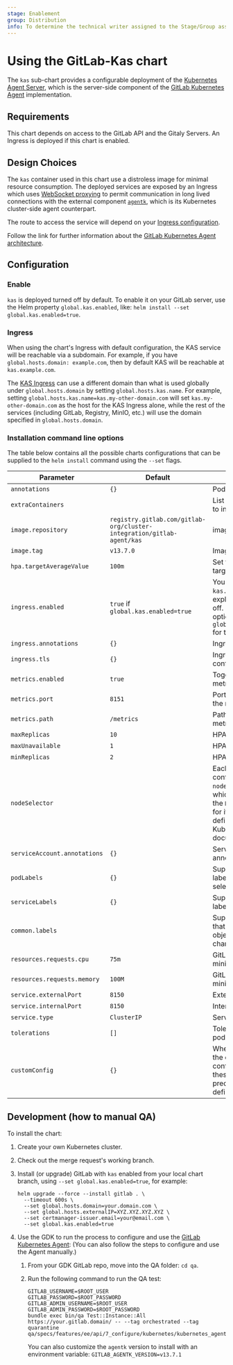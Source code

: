 ```yaml
---
stage: Enablement
group: Distribution
info: To determine the technical writer assigned to the Stage/Group associated with this page, see https://about.gitlab.com/handbook/engineering/ux/technical-writing/#designated-technical-writers
---
```


# Using the GitLab-Kas chart

The `kas` sub-chart provides a configurable deployment of the [Kubernetes Agent Server](https://gitlab.com/gitlab-org/cluster-integration/gitlab-agent#gitlab-kubernetes-agent-server-kas), which is the server-side component of the [GitLab Kubernetes Agent](https://gitlab.com/gitlab-org/cluster-integration/gitlab-agent) implementation.

## Requirements

This chart depends on access to the GitLab API and the Gitaly Servers. An Ingress is deployed if this chart is enabled.

## Design Choices

The `kas` container used in this chart use a distroless image for minimal resource consumption. The deployed services are exposed by an Ingress which uses [WebSocket proxying](https://nginx.org/en/docs/http/websocket.html) to permit communication in long lived connections with the external component [`agentk`](https://gitlab.com/gitlab-org/cluster-integration/gitlab-agent#gitlab-kubernetes-agent-agentk), which is its Kubernetes cluster-side agent counterpart.

The route to access the service will depend on your [Ingress configuration](#ingress).

Follow the link for further information about the [GitLab Kubernetes Agent architecture](https://gitlab.com/gitlab-org/cluster-integration/gitlab-agent/-/blob/master/doc/architecture.md).

## Configuration

### Enable

`kas` is deployed turned off by default. To enable it on your GitLab server, use the Helm property `global.kas.enabled`, like: `helm install --set global.kas.enabled=true`.

### Ingress

When using the chart's Ingress with default configuration, the KAS service will be reachable via a subdomain. For example, if you have `global.hosts.domain: example.com`, then by default KAS will be reachable at `kas.example.com`.

The [KAS Ingress](https://gitlab.com/gitlab-org/charts/gitlab/-/blob/master/charts/gitlab/charts/kas/templates/ingress.yaml) can use a different domain than what is used globally under `global.hosts.domain` by setting `global.hosts.kas.name`. For example, setting `global.hosts.kas.name=kas.my-other-domain.com` will set `kas.my-other-domain.com` as the host for the KAS Ingress alone, while the rest of the services (including GitLab, Registry, MinIO, etc.) will use the domain specified in `global.hosts.domain`.

### Installation command line options

The table below contains all the possible charts configurations that can be supplied to
the `helm install` command using the `--set` flags.

| Parameter                   | Default        | Description                      |
| --------------------------- | -------------- | ---------------------------------|
| `annotations`               | `{}`           | Pod annotations                  |
| `extraContainers`           |                | List of extra containers to include      |
| `image.repository`          | `registry.gitlab.com/gitlab-org/cluster-integration/gitlab-agent/kas` | image repository |
| `image.tag`                 | `v13.7.0`      | Image tag                        |
| `hpa.targetAverageValue`    | `100m`         | Set the autoscaling target value (CPU) |
| `ingress.enabled`           |  `true` if `global.kas.enabled=true` | You can use `kas.ingress.enabled` to explicitly turn it on or off. If not set, you can optionally use `global.ingress.enabled` for the same purpose. |
| `ingress.annotations`       | `{}`           | Ingress annotations              |
| `ingress.tls`               | `{}`           | Ingress TLS configuration        |
| `metrics.enabled`           | `true`         | Toggle Prometheus metrics exporter |
| `metrics.port`              | `8151`         | Port number to use for the metrics exporter |
| `metrics.path`              | `/metrics`     | Path to use for the metrics exporter |
| `maxReplicas`               | `10`           | HPA `maxReplicas`                |
| `maxUnavailable`            | `1`            | HPA `maxUnavailable`             |
| `minReplicas`               | `2`            | HPA `maxReplicas`                |
| `nodeSelector`              |                | Each pod can be configured with a `nodeSelector` attribute, which will be added to the `Deployment` created for it, if present. These definitions match the Kubernetes documentation. |
| `serviceAccount.annotations`| `{}`       | Service account annotations      |
| `podLabels`                 | `{}`           | Supplemental Pod labels. Not used for selectors. |
| `serviceLabels`             | `{}`           | Supplemental service labels |
| `common.labels`             |                | Supplemental labels that are applied to all objects created by this chart. |
| `resources.requests.cpu`    | `75m`                 | GitLab Exporter minimum CPU                    |
| `resources.requests.memory` | `100M`                | GitLab Exporter minimum memory                 |
| `service.externalPort`      | `8150`         | External port                    |
| `service.internalPort`      | `8150`         | Internal port                    |
| `service.type`              | `ClusterIP`    | Service type                     |
| `tolerations`               | `[]`           | Toleration labels for pod assignment     |
| `customConfig`              | `{}`           | When given, merges the default `kas` configuration with these values giving precedence to those defined here. |

## Development (how to manual QA)

To install the chart:

1. Create your own Kubernetes cluster.
1. Check out the merge request's working branch.
1. Install (or upgrade) GitLab with `kas` enabled from your local chart branch,
   using `--set global.kas.enabled=true`, for example:

   ```shell
   helm upgrade --force --install gitlab . \
     --timeout 600s \
     --set global.hosts.domain=your.domain.com \
     --set global.hosts.externalIP=XYZ.XYZ.XYZ.XYZ \
     --set certmanager-issuer.email=your@email.com \
     --set global.kas.enabled=true
   ```

1. Use the GDK to run the process to configure and use the
   [GitLab Kubernetes Agent](https://docs.gitlab.com/ee/user/clusters/agent/):
   (You can also follow the steps to configure and use the Agent manually.)

   1. From your GDK GitLab repo, move into the QA folder: `cd qa`.
   1. Run the following command to run the QA test:

      ```shell
      GITLAB_USERNAME=$ROOT_USER
      GITLAB_PASSWORD=$ROOT_PASSWORD
      GITLAB_ADMIN_USERNAME=$ROOT_USER
      GITLAB_ADMIN_PASSWORD=$ROOT_PASSWORD
      bundle exec bin/qa Test::Instance::All https://your.gitlab.domain/ -- --tag orchestrated --tag quarantine qa/specs/features/ee/api/7_configure/kubernetes/kubernetes_agent_spec.rb
      ```

      You can also customize the `agentk` version to install with an environment variable: `GITLAB_AGENTK_VERSION=v13.7.1`
